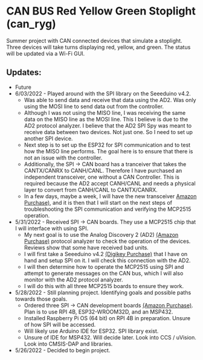 # CAN BUS Red Yellow Green Stoplight (can_ryg)
Summer project with CAN connected devices that simulate a stoplight. Three devices will take turns displaying red, yellow, and green. The status will be updated via a Wi-Fi GUI.

## Updates:

+ Future
+ 6/03/2022 - Played around with the SPI library on the Seeeduino v4.2. 
  + Was able to send data and receive that data using the AD2. Was only using the MOSI line to send data out from the controller.
  + Although I was not using the MISO line, I was receiving the same data on the MISO line as the MOSI line. This I believe is due to the AD2 protocol analyzer. I believe that the AD2 SPI Spy was meant to receive data between two devices. Not just one. So I need to set up another SPI device.
  + Next step is to set up the ESP32 for SPI communication and to test how the MISO line performs. The goal here is to ensure that there is not an issue with the controller.
  + Additionally, the SPI -> CAN board has a tranceiver that takes the CANTX/CANRX to CANH/CANL. Therefore I have purchased an independent transceiver, one without a CAN Controller. This is required because the AD2 accept CANH/CANL and needs a physical layer to convert from CANH/CANL to CANTX/CANRX.
  + In a few days, maybe a week, I will have the new transceiver [Amazon Purchase)](https://www.amazon.com/gp/product/B00KM6XMXO/ref=ppx_yo_dt_b_asin_title_o00_s00?ie=UTF8&psc=1), and it is then that I will start on the next steps of troubleshooting the SPI communication and verifying the MCP2515 operation.
+ 5/31/2022 - Received SPI -> CAN boards. They use a MCP2515 chip that I will interface with using SPI.
  + My next goal is to use the Analog Discovery 2 (AD2) [(Amazon Purchase)](https://digilent.com/shop/analog-discovery-2-100ms-s-usb-oscilloscope-logic-analyzer-and-variable-power-supply/?gclid=CjwKCAjwv-GUBhAzEiwASUMm4m5055qDvtA0vQVgSKHWfF5posYgGCk8NiQnRaYt99fyTiaV42Nt7xoCv-8QAvD_BwE) protocol analyzer to check the operation of the devices. Reviews show that some have received bad units.
  + I will first take a Seeeduino v4.2 [(Digikey Purchase)](https://www.digikey.com/en/products/detail/seeed-technology-co-ltd/102010026/5774914?s=N4IgTCBcDaIIwAYwMUgbCAugXyA) that I have on hand and setup SPI on it. I will check this connection with the AD2.
  + I will then determine how to operate the MCP2515 using SPI and attempt to generate messages on the CAN bus, which I will also monitor with the AD2 protocol analyzer.
  + I will do this with all three MCP2515 boards to ensure they work.
+ 5/28/2022 - Still planning project. Identifying goals and possible paths towards those goals.
  + Ordered three SPI -> CAN development boards [(Amazon Purchase)](https://www.amazon.com/gp/product/B07J9KZ4L4/ref=ppx_yo_dt_b_asin_title_o00_s00?ie=UTF8&psc=1). Plan is to use RPI 4B, ESP32-WROOM32D, and an MSP432.
  + Installed Raspberry Pi OS (64 bit) on RPI 4B in preparation. Unsure of how SPI will be accessed.
  + Will likely use Arduino IDE for ESP32. SPI library exist.
  + Unsure of IDE for MSP432. Will decide later. Look into CCS / uVision. Look into CMSIS-DAP and libraries.
+ 5/26/2022 - Decided to begin project.
